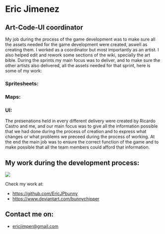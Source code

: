 # Eric Jimenez
## Art-Code-UI coordinator
My job during the process of the game development was to make sure all the assets needed for the game development were created, aswell as creating them. I worked as a coordinator but most importantly as an artist.
I also helped edit and rework some sections of the wiki, specially the art bible.
During the sprints my main focus was to deliver, and to make sure the other artists also delivered, all the assets needed for that sprint, here is some of my work:
### Spritesheets:

### Maps:

### UI:


The presenations held in every different delivery were created by Ricardo Castro and me, and our main focus was to give all the information possible that we had done during the process of creation and to express what changes or what problems we preceed during the process of working.
At the end the main job was to ensure the correct function of the game and to make possible that all the team members could afford that information.
 ## My work during the development process:
 ![](https://github.com/cherry-glasses/Clowns-F8/blob/master/Documents/Production%20plan/Hours/unknown.jpg)


Check my work at: 
 - https://github.com/EricJPbunny 
 - https://www.deviantart.com/bunnychipper

## Contact me on:
- ericjimper@gmail.com

